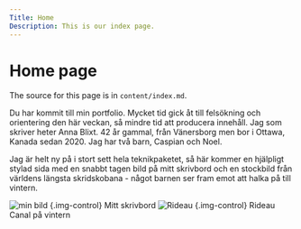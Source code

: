 ```yaml
---
Title: Home
Description: This is our index page.
---
```


Home page
==========================

The source for this page is in `content/index.md`.

Du har kommit till min portfolio. Mycket tid gick åt till felsökning och orientering den här veckan, så mindre tid att producera innehåll. Jag som skriver heter Anna Blixt. 42 år gammal, från Vänersborg men bor i Ottawa, Kanada sedan 2020. Jag har två barn, Caspian och Noel. 

Jag är helt ny på i stort sett hela teknikpaketet, så här kommer en hjälpligt stylad sida med en snabbt tagen bild på mitt skrivbord och en stockbild från världens längsta skridskobana - något barnen ser fram emot att halka på till vintern. 

![min bild](%assets_url%/img/desk.jpg) {.img-control} Mitt skrivbord
![Rideau](https://upload.wikimedia.org/wikipedia/commons/1/11/Rideau_Canal_in_winter.jpg) {.img-control} Rideau Canal på vintern